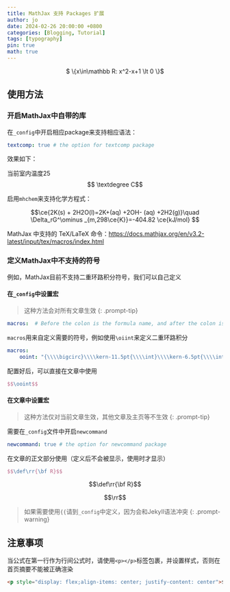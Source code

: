 ```yaml
---
title: MathJax 支持 Packages 扩展
author: jo
date: 2024-02-26 20:00:00 +0800
categories: [Blogging, Tutorial]
tags: [typography]
pin: true
math: true
---
```

<p style="display: flex;align-items: center; justify-content: center">$ \{x\in\mathbb R: x^2-x+1 \lt 0 \}$</p>

## 使用方法

### 开启MathJax中自带的库

在`_config`中开启相应package来支持相应语法：

```yml
textcomp: true # the option for textcomp package
```

效果如下：

 当前室内温度25$$ \textdegree C$$

启用`mhchem`来支持化学方程式：


$$\ce{2K(s) + 2H2O(l)=2K+(aq) +2OH- (aq) +2H2(g)}\quad \Delta_rG^\ominus  _{m,298\ce{K}}=-404.82 \ce{kJ/mol} $$

MathJax 中支持的 TeX/LaTeX 命令：https://docs.mathjax.org/en/v3.2-latest/input/tex/macros/index.html

### 定义MathJax中不支持的符号

例如，MathJax目前不支持二重环路积分符号，我们可以自己定义

#### 在`_config`中设置宏

>这种方法会对所有文章生效
{: .prompt-tip}

```yml
macros:  # Before the colon is the formula name, and after the colon is the implementation method. Please pay attention to the format and use \\\\ instead of \
```

`macros`用来自定义需要的符号，例如使用`\oiint`来定义二重环路积分

```yml
macros:
	ooint: "{\\\\bigcirc}\\\\kern-11.5pt{\\\\int}\\\\kern-6.5pt{\\\\int}"
```

配置好后，可以直接在文章中使用

```latex
$$\ooint$$
```

#### 在文章中设置宏

>这种方法仅对当前文章生效，其他文章及主页等不生效
{: .prompt-tip}

需要在`_config`文件中开启`newcommand`

```yml
newcommand: true # the option for newcommand package
```

在文章的正文部分使用（定义后不会被显示，使用时才显示）

```latex
$$\def\rr{\bf R}$$
```

$$\def\rr{\bf R}$$

$$\rr$$

>如果需要使用`{{`请到`_config`中定义，因为会和Jekyll语法冲突
{: .prompt-warning}

## 注意事项

当公式在第一行作为行间公式时，请使用`<p></p>`标签包裹，并设置样式，否则在首页摘要不能被正确渲染

```html
<p style="display: flex;align-items: center; justify-content: center">$ \{x\in\mathbb R: x^2-x+1 \lt 0 \}$</p>
```

